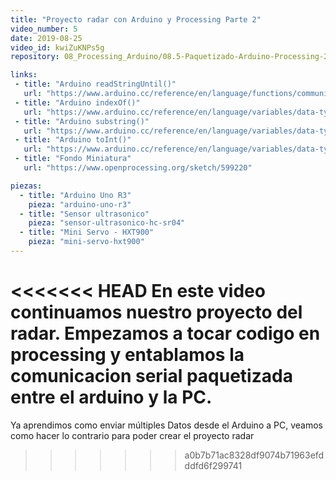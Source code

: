 ```yaml
---
title: "Proyecto radar con Arduino y Processing Parte 2"
video_number: 5
date: 2019-08-25
video_id: kwiZuKNPs5g
repository: 08_Processing_Arduino/08.5-Paquetizado-Arduino-Processing-2

links:
 - title: "Arduino readStringUntil()"
   url: "https://www.arduino.cc/reference/en/language/functions/communication/serial/readstringuntil/"
 - title: "Arduino indexOf()"
   url: "https://www.arduino.cc/reference/en/language/variables/data-types/string/functions/indexof/"
 - title: "Arduino substring()"
   url: "https://www.arduino.cc/reference/en/language/variables/data-types/string/functions/substring/"
 - title: "Arduino toInt()"
   url: "https://www.arduino.cc/reference/en/language/variables/data-types/string/functions/toint/"
 - title: "Fondo Miniatura"
   url: "https://www.openprocessing.org/sketch/599220"

piezas:
  - title: "Arduino Uno R3"
    pieza: "arduino-uno-r3"
  - title: "Sensor ultrasonico"
    pieza: "sensor-ultrasonico-hc-sr04"
  - title: "Mini Servo - HXT900"
    pieza: "mini-servo-hxt900"
---
```

<<<<<<< HEAD
En este video continuamos nuestro proyecto del radar. Empezamos a tocar codigo en processing y entablamos la comunicacion serial paquetizada entre el arduino y la PC.
=======

Ya aprendimos como enviar múltiples Datos desde el Arduino a PC, veamos como hacer lo contrario para poder crear el proyecto radar
>>>>>>> a0b7b71ac8328df9074b71963efdddfd6f299741
